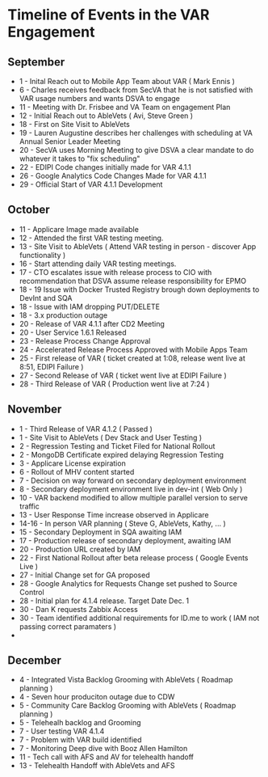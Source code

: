 # Timeline of Events in the VAR Engagement

## September 
  - 1 - Inital Reach out to Mobile App Team about VAR ( Mark Ennis )
  - 6 - Charles receives feedback from SecVA that he is not satisfied with VAR usage numbers and wants DSVA to engage
  - 11 - Meeting with Dr. Frisbee and VA Team on engagement Plan
  - 12 - Initial Reach out to AbleVets ( Avi, Steve Green )
  - 18 - First on Site Visit to AbleVets
  - 19 - Lauren Augustine describes her challenges with scheduling at VA Annual Senior Leader Meeting
  - 20 - SecVA uses Morning Meeting to give DSVA a clear mandate to do whatever it takes to "fix scheduling"
  - 22 - EDIPI Code changes initially made for VAR 4.1.1 
  - 26 - Google Analytics Code Changes Made for VAR 4.1.1
  - 29 - Official Start of VAR 4.1.1 Development 

## October 
  - 11 - Applicare Image made available
  - 12 - Attended the first VAR testing meeting.
  - 13 - Site Visit to AbleVets ( Attend VAR testing in person - discover App functionality )
  - 16 - Start attending daily VAR testing meetings.
  - 17 - CTO escalates issue with release process to CIO with recommendation that DSVA assume release responsibility for EPMO
  - 18 - 19 Issue with Docker Trusted Registry brough down deployments to DevInt and SQA
  - 18 - Issue with IAM dropping PUT/DELETE 
  - 18 - 3.x production outage 
  - 20 - Release of VAR 4.1.1 after CD2 Meeting
  - 20 - User Service 1.6.1 Released
  - 23 - Release Process Change Approval 
  - 24 - Accelerated Release Process Approved with Mobile Apps Team 
  - 25 - First release of VAR ( ticket created at 1:08, release went live at 8:51, EDIPI Failure )
  - 27 - Second Release of VAR ( ticket went live at EDIPI Failure )
  - 28 - Third Release of VAR ( Production went live at 7:24 )

## November 
  - 1 - Third Release of VAR 4.1.2 ( Passed )
  - 1 - Site Visit to AbleVets ( Dev Stack and User Testing )
  - 2 - Regression Testing and Ticket Filed for National Rollout
  - 2 - MongoDB Certificate expired delaying Regression Testing
  - 3 - Applicare License expiration
  - 6 - Rollout of MHV content started  
  - 7 - Decision on way forward on secondary deployment environment 
  - 8 - Secondary deployment environment live in dev-int ( Web Only )
  - 10 - VAR backend modified to allow multiple parallel version to serve traffic
  - 13 - User Response Time increase observed in Applicare
  - 14-16 - In person VAR planning ( Steve G, AbleVets, Kathy, ... ) 
  - 15 - Secondary Deployment in SQA awaiting IAM 
  - 17 - Production release of secondary deployment, awaiting IAM
  - 20 - Production URL created by IAM
  - 22 - First National Rollout after beta release process ( Google Events Live )
  - 27 - Initial Change set for GA proposed
  - 28 - Google Analytics for Requests Change set pushed to Source Control
  - 28 - Initial plan for 4.1.4 release. Target Date Dec. 1
  - 30 - Dan K requests Zabbix Access
  - 30 - Team identified additional requirements for ID.me to work ( IAM not passing correct paramaters ) 
  - 
 ## December 
   - 4 - Integrated Vista Backlog Grooming with AbleVets ( Roadmap planning ) 
   - 4 - Seven hour produciton outage due to CDW
   - 5 - Community Care Backlog Grooming with AbleVets ( Roadmap planning )
   - 5 - Telehealh backlog and Grooming 
   - 7 - User testing VAR 4.1.4
   - 7 - Problem with VAR build identified
   - 7 - Monitoring Deep dive with Booz Allen Hamilton
   - 11 - Tech call with AFS and AV for telehealth handoff
   - 13 - Telehealth Handoff with AbleVets and AFS
 

